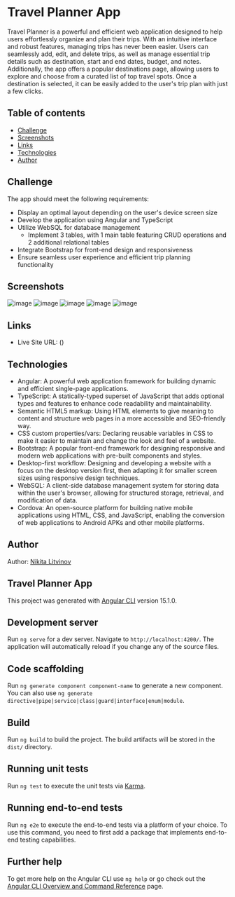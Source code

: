 # Travel Planner App
Travel Planner is a powerful and efficient web application designed to help users effortlessly organize and plan their trips. With an intuitive interface and robust features, managing trips has never been easier. Users can seamlessly add, edit, and delete trips, as well as manage essential trip details such as destination, start and end dates, budget, and notes. Additionally, the app offers a popular destinations page, allowing users to explore and choose from a curated list of top travel spots. Once a destination is selected, it can be easily added to the user's trip plan with just a few clicks.

## Table of contents

- [Challenge](#challenge)
- [Screenshots](#screenshots)
- [Links](#links)
- [Technologies](#technologies)
- [Author](#author)



## Challenge
The app should meet the following requirements:

* Display an optimal layout depending on the user's device screen size
* Develop the application using Angular and TypeScript
* Utilize WebSQL for database management
  * Implement 3 tables, with 1 main table featuring CRUD operations and 2 additional relational tables
* Integrate Bootstrap for front-end design and responsiveness
* Ensure seamless user experience and efficient trip planning functionality

## Screenshots
![image](https://user-images.githubusercontent.com/91351927/235315605-3dc643d5-b1d5-4ed6-b02e-58de61a43ca6.png)
![image](https://user-images.githubusercontent.com/91351927/235315634-bd257459-f6eb-47a2-94a2-ca8c1a1b9adb.png)
![image](https://user-images.githubusercontent.com/91351927/235315709-2af39162-80d3-44aa-9441-ae5a86982298.png)
![image](https://user-images.githubusercontent.com/91351927/235315765-f42f6e50-1783-4c73-a460-f85763888ea9.png)
![image](https://user-images.githubusercontent.com/91351927/235315809-b29ed907-cdf2-443a-9a57-5b71ef7853a8.png)


## Links
- Live Site URL: ()


## Technologies
* Angular: A powerful web application framework for building dynamic and efficient single-page applications.
* TypeScript: A statically-typed superset of JavaScript that adds optional types and features to enhance code readability and maintainability.
* Semantic HTML5 markup: Using HTML elements to give meaning to content and structure web pages in a more accessible and SEO-friendly way.
* CSS custom properties/vars: Declaring reusable variables in CSS to make it easier to maintain and change the look and feel of a website.
* Bootstrap: A popular front-end framework for designing responsive and modern web applications with pre-built components and styles.
* Desktop-first workflow: Designing and developing a website with a focus on the desktop version first, then adapting it for smaller screen sizes using responsive design techniques.
* WebSQL: A client-side database management system for storing data within the user's browser, allowing for structured storage, retrieval, and modification of data.
* Cordova: An open-source platform for building native mobile applications using HTML, CSS, and JavaScript, enabling the conversion of web applications to Android APKs and other mobile platforms.

## Author
Author: [Nikita Litvinov](https://github.com/LitvinovNikita)



## Travel Planner App

This project was generated with [Angular CLI](https://github.com/angular/angular-cli) version 15.1.0.

## Development server

Run `ng serve` for a dev server. Navigate to `http://localhost:4200/`. The application will automatically reload if you change any of the source files.

## Code scaffolding

Run `ng generate component component-name` to generate a new component. You can also use `ng generate directive|pipe|service|class|guard|interface|enum|module`.

## Build

Run `ng build` to build the project. The build artifacts will be stored in the `dist/` directory.

## Running unit tests

Run `ng test` to execute the unit tests via [Karma](https://karma-runner.github.io).

## Running end-to-end tests

Run `ng e2e` to execute the end-to-end tests via a platform of your choice. To use this command, you need to first add a package that implements end-to-end testing capabilities.

## Further help

To get more help on the Angular CLI use `ng help` or go check out the [Angular CLI Overview and Command Reference](https://angular.io/cli) page.
